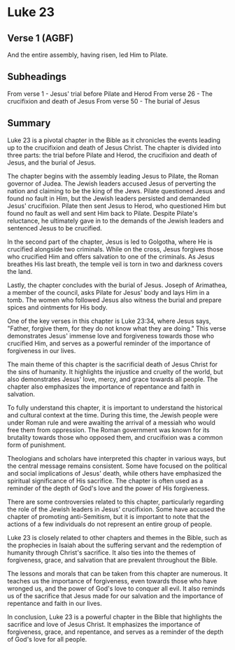 # Luke 23

## Verse 1 (AGBF)

And the entire assembly, having risen, led Him to Pilate.

## Subheadings

From verse 1 - Jesus' trial before Pilate and Herod
From verse 26 - The crucifixion and death of Jesus
From verse 50 - The burial of Jesus

## Summary

Luke 23 is a pivotal chapter in the Bible as it chronicles the events leading up to the crucifixion and death of Jesus Christ. The chapter is divided into three parts: the trial before Pilate and Herod, the crucifixion and death of Jesus, and the burial of Jesus.

The chapter begins with the assembly leading Jesus to Pilate, the Roman governor of Judea. The Jewish leaders accused Jesus of perverting the nation and claiming to be the king of the Jews. Pilate questioned Jesus and found no fault in Him, but the Jewish leaders persisted and demanded Jesus' crucifixion. Pilate then sent Jesus to Herod, who questioned Him but found no fault as well and sent Him back to Pilate. Despite Pilate's reluctance, he ultimately gave in to the demands of the Jewish leaders and sentenced Jesus to be crucified.

In the second part of the chapter, Jesus is led to Golgotha, where He is crucified alongside two criminals. While on the cross, Jesus forgives those who crucified Him and offers salvation to one of the criminals. As Jesus breathes His last breath, the temple veil is torn in two and darkness covers the land.

Lastly, the chapter concludes with the burial of Jesus. Joseph of Arimathea, a member of the council, asks Pilate for Jesus' body and lays Him in a tomb. The women who followed Jesus also witness the burial and prepare spices and ointments for His body.

One of the key verses in this chapter is Luke 23:34, where Jesus says, "Father, forgive them, for they do not know what they are doing." This verse demonstrates Jesus' immense love and forgiveness towards those who crucified Him, and serves as a powerful reminder of the importance of forgiveness in our lives.

The main theme of this chapter is the sacrificial death of Jesus Christ for the sins of humanity. It highlights the injustice and cruelty of the world, but also demonstrates Jesus' love, mercy, and grace towards all people. The chapter also emphasizes the importance of repentance and faith in salvation.

To fully understand this chapter, it is important to understand the historical and cultural context at the time. During this time, the Jewish people were under Roman rule and were awaiting the arrival of a messiah who would free them from oppression. The Roman government was known for its brutality towards those who opposed them, and crucifixion was a common form of punishment.

Theologians and scholars have interpreted this chapter in various ways, but the central message remains consistent. Some have focused on the political and social implications of Jesus' death, while others have emphasized the spiritual significance of His sacrifice. The chapter is often used as a reminder of the depth of God's love and the power of His forgiveness.

There are some controversies related to this chapter, particularly regarding the role of the Jewish leaders in Jesus' crucifixion. Some have accused the chapter of promoting anti-Semitism, but it is important to note that the actions of a few individuals do not represent an entire group of people.

Luke 23 is closely related to other chapters and themes in the Bible, such as the prophecies in Isaiah about the suffering servant and the redemption of humanity through Christ's sacrifice. It also ties into the themes of forgiveness, grace, and salvation that are prevalent throughout the Bible.

The lessons and morals that can be taken from this chapter are numerous. It teaches us the importance of forgiveness, even towards those who have wronged us, and the power of God's love to conquer all evil. It also reminds us of the sacrifice that Jesus made for our salvation and the importance of repentance and faith in our lives.

In conclusion, Luke 23 is a powerful chapter in the Bible that highlights the sacrifice and love of Jesus Christ. It emphasizes the importance of forgiveness, grace, and repentance, and serves as a reminder of the depth of God's love for all people.